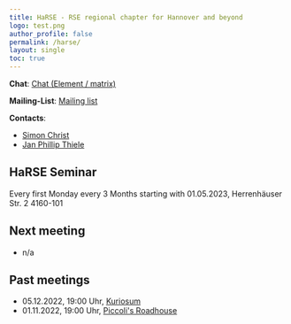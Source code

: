 ```yaml
---
title: HaRSE - RSE regional chapter for Hannover and beyond
logo: test.png
author_profile: false
permalink: /harse/
layout: single
toc: true
---
```



**Chat**: [Chat (Element / matrix)](https://element.uni-hannover.de/#/room/#HaRSE:matrix.uni-hannover.de)

**Mailing-List**: [Mailing list](https://listserv.uni-hannover.de/cgi-bin/wa?A0=RSE-HANNOVER-IFAM
)

**Contacts**: 
 - [Simon Christ](https://www.cell.uni-hannover.de/de/simon-christ)
 - [Jan Phillip Thiele](https://www.ifam.uni-hannover.de/de/thiele)

## HaRSE Seminar

Every first Monday every 3 Months starting with 01.05.2023, Herrenhäuser Str. 2 4160-101

## Next meeting

- n/a

## Past meetings

- 05.12.2022, 19:00 Uhr, [Kuriosum](http://www.kuriosum.com/)
- 01.11.2022, 19:00 Uhr, [Piccoli's Roadhouse](https://piccolis-roadhouse.de/home.html)

